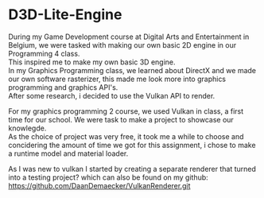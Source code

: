# D3D-Lite-Engine  
During my Game Development course at Digital Arts and Entertainment in Belgium, we were tasked with making our own basic 2D engine in our Programming 4 class.  
This inspired me to make my own basic 3D engine.  
In my Graphics Programming class, we learned about DirectX and we made our own software rasterizer, this made me look more into graphics programming and graphics API's.  
After some research, i decided to use the Vulkan API to render.  

For my graphics programming 2 course, we used Vulkan in class, a first time for our school. We were task to make a project to showcase our knowlegde.  
As the choice of project was very free, it took me a while to choose and concidering the amount of time we got for this assignment, i chose to make a runtime model and material loader.

As I was new to vulkan I started by creating a separate renderer that turned into a testing project? which can also be found on my github:  
https://github.com/DaanDemaecker/VulkanRenderer.git
